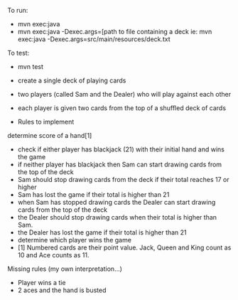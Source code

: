 To run:
- mvn exec:java
- mvn exec:java -Dexec.args=[path to file containing a deck ie: mvn exec:java -Dexec.args=src/main/resources/deck.txt

To test:
- mvn test

- create a single deck of playing cards
- two players (called Sam and the Dealer) who will play against each other
- each player is given two cards from the top of a shuffled deck of cards
- Rules to implement

determine score of a hand[1]
- check if either player has blackjack (21) with their initial hand and wins the game
- if neither player has blackjack then Sam can start drawing cards from the top of the deck
- Sam should stop drawing cards from the deck if their total reaches 17 or higher
- Sam has lost the game if their total is higher than 21
- when Sam has stopped drawing cards the Dealer can start drawing cards from the top of the deck
- the Dealer should stop drawing cards when their total is higher than Sam.
- the Dealer has lost the game if their total is higher than 21
- determine which player wins the game
- [1] Numbered cards are their point value. Jack, Queen and King count as 10 and Ace counts as 11.

Missing rules (my own interpretation...)
- Player wins a tie
- 2 aces and the hand is busted